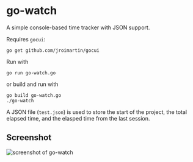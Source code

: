 # go-watch
A simple console-based time tracker with JSON support.

Requires `gocui`:

    go get github.com/jroimartin/gocui
    
    
Run with

    go run go-watch.go

or build and run with

    go build go-watch.go
    ./go-watch

A JSON file (`test.json`) is used to store the start of the project, the total elapsed time,
and the elasped time from the last session.

## Screenshot

![screenshot of go-watch](https://cloud.githubusercontent.com/assets/5938262/10237033/060ce9d4-68ad-11e5-89db-e4b29eaf9497.png "screenshot of go-watch")
